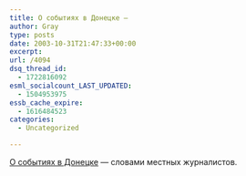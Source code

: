 ```yaml
---
title: О событиях в Донецке —
author: Gray
type: posts
date: 2003-10-31T21:47:33+00:00
excerpt:
url: /4094
dsq_thread_id:
  - 1722816092
esml_socialcount_LAST_UPDATED:
  - 1504953975
essb_cache_expire:
  - 1616484523
categories:
  - Uncategorized

---
```








<a href="http://www.ostro.org/shownews_tema.php?id=202" target="_blank">О событиях в Донецке</a> &#8212; словами местных журналистов.